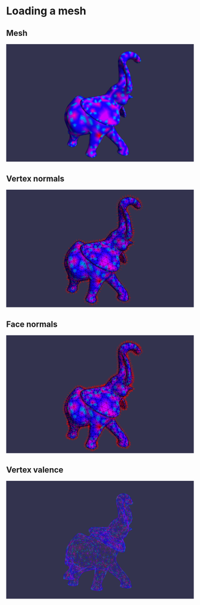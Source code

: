 # Loading a mesh

## Mesh
![](img/mesh.png)

## Vertex normals
![](img/mesh2.png)

## Face normals
![](img/mesh3.png)

## Vertex valence
![](img/mesh4.png)